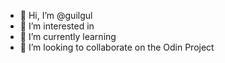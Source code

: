 - 👋 Hi, I’m @guilgul
- 👀 I’m interested in 
- 🌱 I’m currently learning 
- 💞️ I’m looking to collaborate on the Odin Project


<!---
guilgul/guilgul is a ✨ special ✨ repository because its `README.md` (this file) appears on your GitHub profile.
You can click the Preview link to take a look at your changes.
--->
